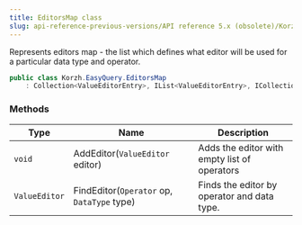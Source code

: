 ```yaml
---
title: EditorsMap class
slug: api-reference-previous-versions/API reference 5.x (obsolete)/Korzh.EasyQuery namespace/editorsmap-class
---
```



Represents editors map - the list which defines what editor will be used for a particular data type and operator.
```csharp
public class Korzh.EasyQuery.EditorsMap
    : Collection<ValueEditorEntry>, IList<ValueEditorEntry>, ICollection<ValueEditorEntry>, IEnumerable<ValueEditorEntry>, IEnumerable, IList, ICollection, IReadOnlyList<ValueEditorEntry>, IReadOnlyCollection<ValueEditorEntry>

```

### Methods

| Type | Name | Description | 
| --- | --- | --- | 
| `void` | AddEditor(`ValueEditor` editor) | Adds the editor with empty list of operators | 
| `ValueEditor` | FindEditor(`Operator` op, `DataType` type) | Finds the editor by operator and data type. |